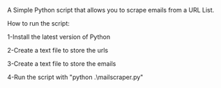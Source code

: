 A Simple Python script that allows you to scrape emails from a URL List.

How to run the script:

1-Install the latest version of Python

2-Create a text file to store the urls

3-Create a text file to store the emails

4-Run the script with "python .\mailscraper.py" 

